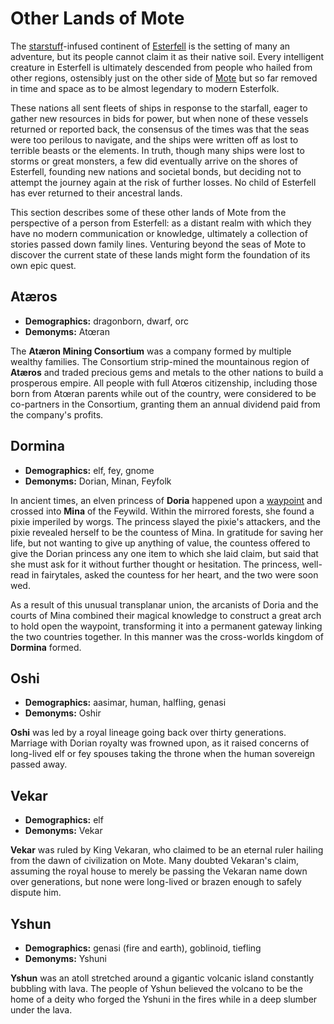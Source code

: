 # Other Lands of Mote

The [starstuff](../ch-6-mote-treasures/starstuff.md)-infused continent of [Esterfell](esterfell.md) is the setting of many an adventure, but its people cannot claim it as their native soil. Every intelligent creature in Esterfell is ultimately descended from people who hailed from other regions, ostensibly just on the other side of [Mote](../ch-1-welcome-to-mote/cosmology/mote.md) but so far removed in time and space as to be almost legendary to modern Esterfolk.

These nations all sent fleets of ships in response to the starfall, eager to gather new resources in bids for power, but when none of these vessels returned or reported back, the consensus of the times was that the seas were too perilous to navigate, and the ships were written off as lost to terrible beasts or the elements. In truth, though many ships were lost to storms or great monsters, a few did eventually arrive on the shores of Esterfell, founding new nations and societal bonds, but deciding not to attempt the journey again at the risk of further losses. No child of Esterfell has ever returned to their ancestral lands.

This section describes some of these other lands of Mote from the perspective of a person from Esterfell: as a distant realm with which they have no modern communication or knowledge, ultimately a collection of stories passed down family lines. Venturing beyond the seas of Mote to discover the current state of these lands might form the foundation of its own epic quest.

## Atæros

- **Demographics:** dragonborn, dwarf, orc
- **Demonyms:** Atœran

The **Atæron Mining Consortium** was a company formed by multiple wealthy families. The Consortium strip-mined the mountainous region of **Atæros** and traded precious gems and metals to the other nations to build a prosperous empire. All people with full Atœros citizenship, including those born from Atœran parents while out of the country, were considered to be co-partners in the Consortium, granting them an annual dividend paid from the company's profits.

## Dormina

- **Demographics:** elf, fey, gnome
- **Demonyms:** Dorian, Minan, Feyfolk

In ancient times, an elven princess of **Doria** happened upon a [waypoint](../ch-3-stories-of-mote/waypoints.md) and crossed into **Mina** of the Feywild. Within the mirrored forests, she found a pixie imperiled by worgs. The princess slayed the pixie's attackers, and the pixie revealed herself to be the countess of Mina. In gratitude for saving her life, but not wanting to give up anything of value, the countess offered to give the Dorian princess any one item to which she laid claim, but said that she must ask for it without further thought or hesitation. The princess, well-read in fairytales, asked the countess for her heart, and the two were soon wed.

As a result of this unusual transplanar union, the arcanists of Doria and the courts of Mina combined their magical knowledge to construct a great arch to hold open the waypoint, transforming it into a permanent gateway linking the two countries together. In this manner was the cross-worlds kingdom of **Dormina** formed.

## Oshi

- **Demographics:** aasimar, human, halfling, genasi
- **Demonyms:** Oshir

**Oshi** was led by a royal lineage going back over thirty generations. Marriage with Dorian royalty was frowned upon, as it raised concerns of long-lived elf or fey spouses taking the throne when the human sovereign passed away.

## Vekar

- **Demographics:** elf
- **Demonyms:** Vekar

**Vekar** was ruled by King Vekaran, who claimed to be an eternal ruler hailing from the dawn of civilization on Mote. Many doubted Vekaran's claim, assuming the royal house to merely be passing the Vekaran name down over generations, but none were long-lived or brazen enough to safely dispute him.

## Yshun

- **Demographics:** genasi (fire and earth), goblinoid, tiefling
- **Demonyms:** Yshuni

**Yshun** was an atoll stretched around a gigantic volcanic island constantly bubbling with lava. The people of Yshun believed the volcano to be the home of a deity who forged the Yshuni in the fires while in a deep slumber under the lava.

